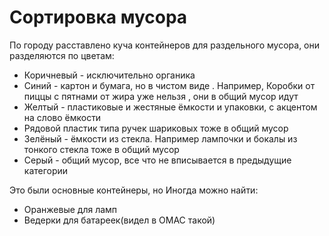 # Сортировка мусора

По городу расставлено куча контейнеров для раздельного мусора, они разделяются по цветам:

* Коричневый - исключительно органика
* Синий - картон и бумага, но в чистом виде . Например, Коробки от пиццы с пятнами от жира уже нельзя , они в общий мусор идут
* Желтый - пластиковые и жестяные ёмкости  и упаковки, с акцентом на слово ёмкости
* Рядовой пластик типа ручек шариковых тоже в общий мусор
* Зелёный - ёмкости из стекла. Например лампочки и бокалы из тонкого стекла тоже в общий мусор
* Серый - общий мусор, все что не вписывается в предыдущие категории

Это были основные контейнеры, но Иногда можно найти:

* Оранжевые для ламп
* Ведерки для батареек(видел в OMAC такой)
